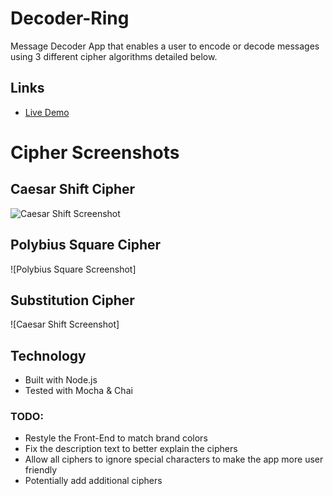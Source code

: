 # Decoder-Ring
Message Decoder App that enables a user to encode or decode messages using 3 different cipher algorithms detailed below.
## Links
- [Live Demo](https://decoder-ring.netlify.app)

# Cipher Screenshots
## **Caesar Shift Cipher** 

![Caesar Shift Screenshot](https://raw.githubusercontent.com/PardySingh/Project_Decoder_-Ring/main/Caesar.png)

## **Polybius Square Cipher** 

![Polybius Square Screenshot]

## **Substitution Cipher** 

![Caesar Shift Screenshot]

## Technology
- Built with Node.js
- Tested with Mocha & Chai 

### TODO:
- Restyle the Front-End to match brand colors
- Fix the description text to better explain the ciphers
- Allow all ciphers to ignore special characters to make the app more user friendly
- Potentially add additional ciphers
